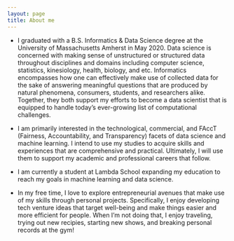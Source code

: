 ```yaml
---
layout: page
title: About me
---
```


- I graduated with a B.S. Informatics & Data Science degree at the University of Massachusetts Amherst in May 2020. Data science is concerned with making sense of unstructured or structured data throughout disciplines and domains including computer science, statistics, kinesiology, health, biology, and etc. Informatics encompasses how one can effectively make use of collected data for the sake of answering meaningful questions that are produced by natural phenomena, consumers, students, and researchers alike. Together, they both support my efforts to become a data scientist that is equipped to handle today’s ever-growing list of computational challenges.

- I am primarily interested in the technological, commercial, and FAccT (Fairness, Accountability, and Transparency) facets of data science and machine learning. I intend to use my studies to acquire skills and experiences that are comprehensive and practical. Ultimately, I will use them to support my academic and professional careers that follow.

- I am currently a student at Lambda School expanding my education to reach my goals in machine learning and data science.

- In my free time, I love to explore entrepreneurial avenues that make use of my skills through personal projects. Specifically, I enjoy developing tech venture ideas that target well-being and make things easier and more efficient for people. When I’m not doing that, I enjoy traveling, trying out new recipies, starting new shows, and breaking personal records at the gym!
